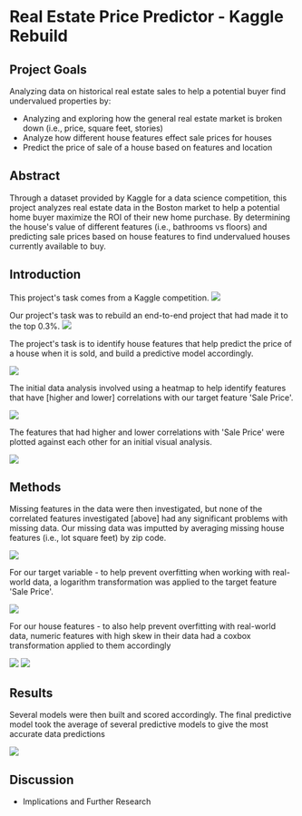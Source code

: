 # Real Estate Price Predictor - Kaggle Rebuild

## Project Goals

Analyzing data on historical real estate sales to help a potential buyer find undervalued properties by:
- Analyzing and exploring how the general real estate market is broken down (i.e., price, square feet, stories)
- Analyze how different house features effect sale prices for houses
- Predict the price of sale of a house based on features and location

## Abstract

Through a dataset provided by Kaggle for a data science competition, this project analyzes real estate data in the Boston market to help a potential home buyer maximize the ROI of their new home purchase. By determining the house's value of different features (i.e., bathrooms vs floors) and predicting sale prices based on house features to find undervalued houses currently available to buy.


## Introduction

This project's task comes from a Kaggle competition.
![](images/Real%20Estate%20-%20Kaggle%20Competition.PNG)

Our project's task was to rebuild an end-to-end project that had made it to the top 0.3%.
![](images/Real%20Estate%20Project%20Model.PNG)

The project's task is to identify house features that help predict the price of a house when it is sold, and build a predictive model accordingly.

![](images/Real%20Estate%20Sale%20Price.PNG)

The initial data analysis involved using a heatmap to help identify features that have [higher and lower] correlations with our target feature 'Sale Price'.

![](images/Real%20Estate%20Heatmap.PNG)

The features that had higher and lower correlations with 'Sale Price' were plotted against each other for an initial visual analysis.

![](images/Real%20Estate%20Pairplot.PNG)

## Methods

Missing features in the data were then investigated, but none of the correlated features investigated [above] had any significant problems with missing data. Our missing data was imputted by averaging missing house features (i.e., lot square feet) by zip code.

![](images/Real%20Estate%20Missing%20Features.PNG)

For our target variable - to help prevent overfitting when working with real-world data, a logarithm transformation was applied to the target feature 'Sale Price'.

![](images/Real%20Estate%20Sale%20Price%20Log.PNG)

For our house features - to also help prevent overfitting with real-world data, numeric features with high skew in their data had a coxbox transformation applied to them accordingly

![](images/Real%20Estate%20Numbers%20Boxplot.PNG)
![](images/Real%20Estate%20Numbers%20Boxplot%20Boxcox.PNG)

## Results

Several models were then built and scored accordingly. The final predictive model took the average of several predictive models to give the most accurate data predictions

![](images/Real%20Estate%20Model%20Score.PNG)

## Discussion

- Implications and Further Research
